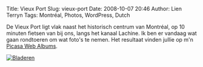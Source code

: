Title: Vieux Port
Slug: vieux-port
Date: 2008-10-07 20:46
Author: Lien Terryn
Tags: Montréal, Photos, WordPress, Dutch

De Vieux Port ligt vlak naast het historisch centrum van Montréal, op 10 minuten fietsen van bij ons, langs het kanaal Lachine. Ik ben er vandaag wat gaan rondtoeren om wat foto's te nemen. Het resultaat vinden jullie op m'n [Picasa Web Albums](http://picasaweb.google.com/lienterryn/VieuxPort).

[![Bladeren](http://lh5.ggpht.com/lienterryn/SOv5ELm1vOI/AAAAAAAAB90/m2QDKqgZKZA/s800/P1050199.JPG)](http://picasaweb.google.com/lienterryn/VieuxPort)